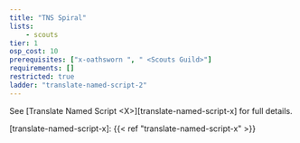 ```yaml
---
title: "TNS Spiral"
lists:
    - scouts
tier: 1
osp_cost: 10
prerequisites: ["x-oathsworn ", " <Scouts Guild>"]
requirements: []
restricted: true
ladder: "translate-named-script-2"
---
```

See [Translate Named Script \<X>][translate-named-script-x] for full details.

[translate-named-script-x]: {{< ref "translate-named-script-x" >}}